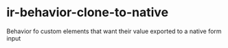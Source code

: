 # ir-behavior-clone-to-native
Behavior fo custom elements that want their value exported to a native form input
